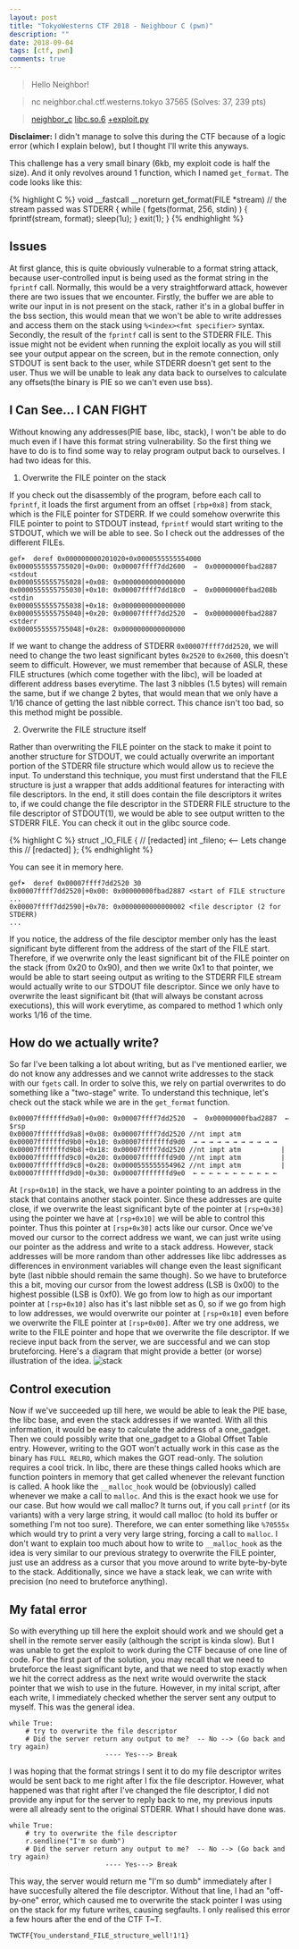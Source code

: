 ```yaml
---
layout: post
title: "TokyoWesterns CTF 2018 - Neighbour C (pwn)"
description: ""
date: 2018-09-04
tags: [ctf, pwn]
comments: true
---
```


> Hello Neighbor!

> nc neighbor.chal.ctf.westerns.tokyo 37565 (Solves: 37, 239 pts)

> [neighbor_c][neighbour] [libc.so.6][libc] [+exploit.py][exploit]

**Disclaimer:** I didn't manage to solve this during the CTF because of a logic error (which I explain below), but I thought I'll write this anyways.

This challenge has a very small binary (6kb, my exploit code is half the size). And it only revolves around 1 function, which I named `get_format`. The code looks like this:

{% highlight C %}
void __fastcall __noreturn get_format(FILE *stream) // the stream passed was STDERR
{
  while ( fgets(format, 256, stdin) )
  {
    fprintf(stream, format);
    sleep(1u);
  }
  exit(1);
}
{% endhighlight %}

## Issues
At first glance, this is quite obviously vulnerable to a format string attack, because user-controlled input is being used as the format string in the `fprintf` call. Normally, this would be a very straightforward attack, however there are two issues that we encounter. Firstly, the buffer we are able to write our input in is not present on the stack, rather it's in a global buffer in the bss section, this would mean that we won't be able to write addresses and access them on the stack using `%<index><fmt specifier>` syntax. Secondly, the result of the `fprintf` call is sent to the STDERR FILE. This issue might not be evident when running the exploit locally as you will still see your output appear on the screen, but in the remote connection, only STDOUT is sent back to the user, while STDERR doesn't get sent to the user. Thus we will be unable to leak any data back to ourselves to calculate any offsets(the binary is PIE so we can't even use bss).

## I Can See... I CAN FIGHT
Without knowing any addresses(PIE base, libc, stack), I won't be able to do much even if I have this format string vulnerability. So the first thing we have to do is to find some way to relay program output back to ourselves. I had two ideas for this. 

1) Overwrite the FILE pointer on the stack

If you check out the disassembly of the program, before each call to `fprintf`, it loads the first argument from an offset `[rbp+0x8]` from stack, which is the FILE pointer for STDERR. If we could somehow overwrite this FILE pointer to point to STDOUT instead, `fprintf` would start writing to the STDOUT, which we will be able to see. So I check out the addresses of the different FILEs.

```
gef➤  deref 0x000000000201020+0x0000555555554000
0x0000555555755020│+0x00: 0x00007ffff7dd2600  →  0x00000000fbad2887 <stdout
0x0000555555755028│+0x08: 0x0000000000000000
0x0000555555755030│+0x10: 0x00007ffff7dd18c0  →  0x00000000fbad208b <stdin
0x0000555555755038│+0x18: 0x0000000000000000
0x0000555555755040│+0x20: 0x00007ffff7dd2520  →  0x00000000fbad2887 <stderr
0x0000555555755048│+0x28: 0x0000000000000000
```

If we want to change the address of STDERR `0x00007ffff7dd2520`, we will need to change the two least significant bytes `0x2520` to `0x2600`, this doesn't seem to difficult. However, we must remember that because of ASLR, these FILE structures (which come together with the libc), will be loaded at different address bases everytime. The last 3 nibbles (1.5 bytes) will remain the same, but if we change 2 bytes, that would mean that we only have a 1/16 chance of getting the last nibble correct. This chance isn't too bad, so this method might be possible.

2) Overwrite the FILE structure itself

Rather than overwriting the FILE pointer on the stack to make it point to another structure for STDOUT, we could actually overwrite an important portion of the STDERR file structure which would allow us to recieve the input. To understand this technique, you must first understand that the FILE structure is just a wrapper that adds additional features for interacting with file descriptors. In the end, it still does contain the file descriptors it writes to, if we could change the file descriptor in the STDERR FILE structure to the file descriptor of STDOUT(1), we would be able to see output written to the STDERR FILE. You can check it out in the glibc source code.

{% highlight C %}
struct _IO_FILE
{
  // [redacted]
  int _fileno;  <-- Lets change this
  // [redacted]
};
{% endhighlight %}

You can see it in memory here.

```
gef➤  deref 0x00007ffff7dd2520 30
0x00007ffff7dd2520│+0x00: 0x00000000fbad2887 <start of FILE structure
...
0x00007ffff7dd2590│+0x70: 0x0000000000000002 <file descriptor (2 for STDERR)
...
```
If you notice, the address of the file desciptor member only has the least significant byte different from the address of the start of the FILE start. Therefore, if we overwrite only the least significant bit of the FILE pointer on the stack (from 0x20 to 0x90), and then we write 0x1 to that pointer, we would be able to start seeing output as writing to the STDERR FILE stream would actually write to our STDOUT file descriptor. Since we only have to overwrite the least significant bit (that will always be constant across executions), this will work everytime, as compared to method 1 which only works 1/16 of the time.

## How do we actually write?
So far I've been talking a lot about writing, but as I've mentioned earlier, we do not know any addresses and we cannot write addresses to the stack with our `fgets` call. In order to solve this, we rely on partial overwrites to do something like a "two-stage" write. To understand this technique, let's check out the stack while we are in the `get_format` function.

```
0x00007fffffffd9a0│+0x00: 0x00007ffff7dd2520  →  0x00000000fbad2887	 ← $rsp
0x00007fffffffd9a8│+0x08: 0x00007ffff7dd2520 //nt impt atm
0x00007fffffffd9b0│+0x10: 0x00007fffffffd9d0  → → → → → → → → → → → 
0x00007fffffffd9b8│+0x18: 0x00007ffff7dd2520 //nt impt atm			| 
0x00007fffffffd9c0│+0x20: 0x00007fffffffd9d0 //nt impt atm			|
0x00007fffffffd9c8│+0x28: 0x0000555555554962 //nt impt atm			|
0x00007fffffffd9d0│+0x30: 0x00007fffffffd9e0  ← ← ← ← ← ← ← ← ← ← ←
```

At `[rsp+0x10]` in the stack, we have a pointer pointing to an address in the stack that contains another stack pointer. Since these addresses are quite close, if we overwrite the least significant byte of the pointer at `[rsp+0x30]` using the pointer we have at `[rsp+0x10]` we will be able to control this pointer. Thus this pointer at `[rsp+0x30]` acts like our cursor. Once we've moved our cursor to the correct address we want, we can just write using our pointer as the address and write to a stack address. However, stack addresses will be more random than other addresses like libc addresses as differences in environment variables will change even the least significant byte (last nibble should remain the same though). So we have to bruteforce this a bit, moving our cursor from the lowest address (LSB is 0x00) to the highest possible (LSB is 0xf0). We go from low to high as our important pointer at `[rsp+0x10]` also has it's last nibble set as 0, so if we go from high to low addresses, we would overwrite our pointer at `[rsp+0x10]` even before we overwrite the FILE pointer at `[rsp+0x00]`. After we try one address, we write to the FILE pointer and hope that we overwrite the file descriptor. If we recieve input back from the server, we are successful and we can stop bruteforcing. Here's a diagram that might provide a better (or worse) illustration of the idea.
![stack][stack]

## Control execution
Now if we've succeeded up till here, we would be able to leak the PIE base, the libc base, and even the stack addresses if we wanted. With all this information, it would be easy to calculate the address of a one_gadget. Then we could possibly write that one_gadget to a Global Offset Table entry. However, writing to the GOT won't actually work in this case as the binary has `FULL RELRO`, which makes the GOT read-only. The solution requires a cool trick. In libc, there are these things called hooks which are function pointers in memory that get called whenever the relevant function is called. A hook like the `__malloc_hook` would be (obviously) called whenever we make a call to `malloc`. And this is the exact hook we use for our case. But how would we call malloc? It turns out, if you call `printf` (or its variants) with a very large string, it would call malloc (to hold its buffer or something I'm not too sure). Therefore, we can enter something like `%70555x` which would try to print a very very large string, forcing a call to `malloc`. I don't want to explain too much about how to write to `__malloc_hook` as the idea is very similar to our previous strategy to overwrite the FILE pointer, just use an address as a cursor that you move around to write byte-by-byte to the stack. Additionally, since we have a stack leak, we can write with precision (no need to bruteforce anything).

## My fatal error
So with everything up till here the exploit should work and we should get a shell in the remote server easily (although the script is kinda slow). But I was unable to get the exploit to work during the CTF because of one line of code. For the first part of the solution, you may recall that we need to bruteforce the least significant byte, and that we need to stop exactly when we hit the correct address as the next write would overwrite the stack pointer that we wish to use in the future. However, in my inital script, after each write, I immediately checked whether the server sent any output to myself. This was the general idea.
```
while True:
	# try to overwrite the file descriptor
	# Did the server return any output to me?  -- No --> (Go back and try again)
						---- Yes---> Break
```
I was hoping that the format strings I sent it to do my file descriptor writes would be sent back to me right after I fix the file descriptor. However, what happened was that right after I've changed the file descriptor, I did not provide any input for the server to reply back to me, my previous inputs were all already sent to the original STDERR. What I should have done was.
```
while True:
	# try to overwrite the file descriptor
	r.sendline("I'm so dumb")
	# Did the server return any output to me?  -- No --> (Go back and try again)
						---- Yes---> Break
```
This way, the server would return me "I'm so dumb" immediately after I have succesfully altered the file descriptor. Without that line, I had an "off-by-one" error, which caused me to overwrite the stack pointer I was using on the stack for my future writes, causing segfaults. I only realised this error a few hours after the end of the CTF T~T.

`TWCTF{You_understand_FILE_structure_well!1!1}`


[neighbour]:{{site.baseurl}}/ctf/TokyoWesterns18/neighbour/neighbour
[libc]:{{site.baseurl}}/ctf/TokyoWesterns18/neighbour/libc.so.6
[exploit]:{{site.baseurl}}/ctf/TokyoWesterns18/neighbour/exploit.py
[stack]:{{site.baseurl}}/ctf/TokyoWesterns18/neighbour/stack.jpeg
